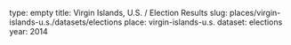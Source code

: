 type: empty
title: Virgin Islands, U.S. / Election Results
slug: places/virgin-islands-u.s./datasets/elections
place: virgin-islands-u.s.
dataset: elections
year: 2014
